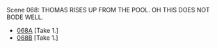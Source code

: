 Scene 068: THOMAS RISES UP FROM THE POOL. OH THIS DOES NOT BODE WELL.

* [068A](068A.md) [Take 1.]
* [068B](068B.md) [Take 1.]
